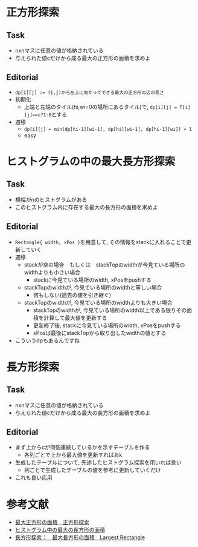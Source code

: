 # 正方形探索
## Task
 - nxnマスに任意の値が格納されている
 - 与えられた値cだけから成る最大の正方形の面積を求めよ
 
## Editorial
 - `dp[i][j] := (i,j)から左上に向かってできる最大の正方形の辺の長さ`
 - 初期化
   - 上端と左端のタイル(hi,wi=0の場所にあるタイル)で, `dp[i][j] = T[i][j]==c?1:0`とする
 - 遷移
   - `dp[i][j] = min(dp[hi-1][wi-1], dp[hi][wi-1], dp[hi-1][wi]) + 1`
   - easy
   
# ヒストグラムの中の最大長方形探索
## Task
 - 横幅がnのヒストグラムがある
 - このヒストグラム内に存在する最大の長方形の面積を求めよ

## Editorial
 - `Rectangle{ width, xPos }`を用意して, その情報をstackに入れることで更新していく
 - 遷移
   - stackが空の場合　もしくは　stackTopのwidthが今見ている場所のwidthよりも小さい場合
     - stackに今見ている場所のwidth, xPosをpushする
   - stackTopのwidthが, 今見ている場所のwidthと等しい場合
     - 何もしない(過去の値を引き継ぐ)
   - stackTopのwidthが, 今見ている場所のwidthよりも大きい場合
     - stackTopのwidthが, 今見ている場所のwidth以上である限りその面積を計算して最大値を更新する
     - 更新終了後, stackに今見ている場所のwidth, xPosをpushする
     - xPosは最後にstackTopから取り出したwidthの値とする
 - こういうdpもあるんですね

# 長方形探索
## Task
 - nxnマスに任意の値が格納されている
 - 与えられた値cだけから成る最大の長方形の面積を求めよ
 
## Editorial
 - まず上からcが何個連続しているかを示すテーブルを作る
   - 各列ごとで上から最大値を更新すればおk
 - 生成したテーブルについて, 先述したヒストグラム探索を用いれば良い
   - 列ごとで生成したテーブルの値を参考に更新していくだけ
 - これも良い応用

# 参考文献
 - [最大正方形の面積　正方形探索](http://algorithms.blog55.fc2.com/blog-entry-131.html)
 - [ヒストグラム中の最大の長方形の面積](http://algorithms.blog55.fc2.com/blog-entry-132.html)
 - [長方形探索：　最大長方形の面積　Largest Rectangle](http://algorithms.blog55.fc2.com/blog-entry-133.html)
